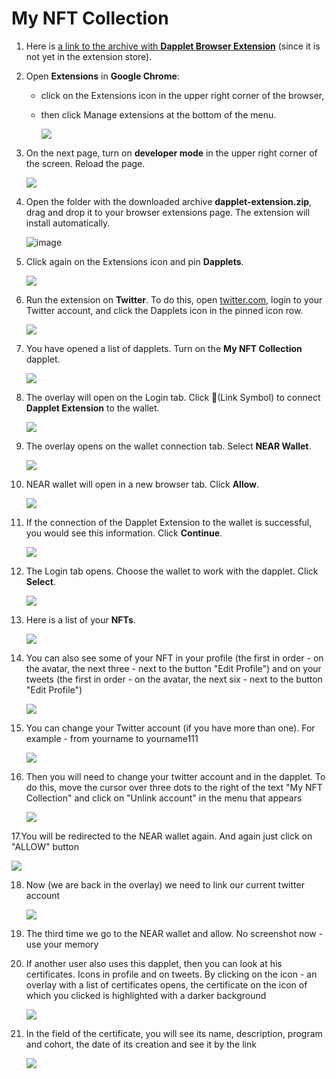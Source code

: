 # My NFT Collection

1. Here is [a link to the archive with **Dapplet Browser Extension**](https://github.com/dapplets/dapplet-extension/releases/download/v0.28.0/dapplet-extension.zip?config=https://arweave.net/EWMvYRd7JSpJkzS8NvwQkH9eYYodxQWpa2gyLPWZ9K4) (since it is not yet in the extension store).

2. Open **Extensions** in **Google Chrome**:
    
    * click on the Extensions icon in the upper right corner of the browser,
    * then click Manage extensions at the bottom of the menu.

      ![](https://i.imgur.com/BCjFqi2.png)

3. On the next page, turn on **developer mode** in the upper right corner of the screen. Reload the page.

    ![](https://i.imgur.com/o7jpeBh.png)

4. Open the folder with the downloaded archive **dapplet-extension.zip**, drag and drop it to your browser extensions page. The extension will install automatically.

    ![image](https://user-images.githubusercontent.com/43613968/116676178-5546b400-a9af-11eb-8997-07fa81edea35.png)


5. Click again on the Extensions icon and pin **Dapplets**.

    ![](https://i.imgur.com/idhwl0h.png)

6. Run the extension on **Twitter**. To do this, open [twitter.com](https://twitter.com/), login to your Twitter account, and click the Dapplets icon in the pinned icon row.

    ![](https://i.imgur.com/r0SIZdD.png)

7. You have opened a list of dapplets. Turn on the **My NFT Collection** dapplet.

    ![](https://i.imgur.com/ShvXKN7.png)

8. The overlay will open on the Login tab. Click 🔗(Link Symbol) to connect **Dapplet Extension** to the wallet.

    ![](https://i.imgur.com/ZVn9Shv.png)

9. The overlay opens on the wallet connection tab. Select **NEAR Wallet**.

    ![](https://i.imgur.com/4AddaCF.png)

10. NEAR wallet will open in a new browser tab. Click **Allow**.

    ![](https://i.imgur.com/K4n0qw0.png)

11. If the connection of the Dapplet Extension to the wallet is successful, you would see this information. Сlick **Continue**.

    ![](https://i.imgur.com/0NRSIOA.png)

12. The Login tab opens. Choose the wallet to work with the dapplet. Click **Select**.

    ![](https://i.imgur.com/bwiRkTu.png)

13. Here is a list of your **NFTs**.

    ![](https://i.imgur.com/gu3SAle.png)

14. You can also see some of your NFT in your profile (the first in order - on the avatar, the next three - next to the button "Edit Profile") and on your tweets (the first in order - on the avatar, the next six - next to the button "Edit Profile")  

    ![](https://i.imgur.com/z5y5ESo.png)

15. You can change your Twitter account (if you have more than one). For example - from yourname to yourname111

    ![](https://i.imgur.com/QTfPuM9.png)

16. Then you will need to change your twitter account and in the dapplet. To do this, move the cursor over three dots to the right of the text "My NFT Collection" and click on "Unlink account" in the menu that appears

    ![](https://i.imgur.com/ME7HnWp.png)

17.You will be redirected to the NEAR wallet again. And again just click on "ALLOW" button

   ![](https://i.imgur.com/K4n0qw0.png)

18. Now (we are back in the overlay) we need to link our current twitter account

    ![](https://i.imgur.com/vxWshw3.png)

19. The third time we go to the NEAR wallet and allow. No screenshot now - use your memory

20. If another user also uses this dapplet, then you can look at his certificates.
Icons in profile and on tweets.
By clicking on the icon - an overlay with a list of certificates opens, the certificate on the icon of which you clicked is highlighted with a darker background

    ![](https://i.imgur.com/u6kOavf.png)

21. In the field of the certificate, you will see its name, description, program and cohort, the date of its creation and see it by the link

    ![](https://i.imgur.com/AFxKizJ.png)
